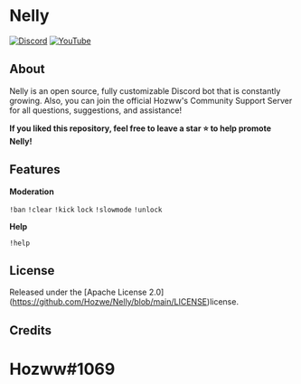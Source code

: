 # Nelly
 
 [![Discord](https://img.shields.io/discord/792957761494712360.svg?label=&logo=discord&logoColor=ffffff&color=7389D8&labelColor=6A7EC2)](https://discord.gg/qrJU8amZFz)
[![YouTube](https://img.shields.io/badge/Video-YouTube-red)](https://www.youtube.com/channel/UCoeP9FXbTZ6h-szYe12hFJw)

</div>


## About

Nelly is an open source, fully customizable Discord bot that is constantly growing. Also, you can join the official Hozww's Community Support Server for all questions, suggestions, and assistance! 


**If you liked this repository, feel free to leave a star ⭐ to help promote Nelly!**


## Features

**Moderation**  

`!ban`  `!clear`  `!kick`  `lock`  `!slowmode`  `!unlock`

**Help**

`!help`


## License

Released under the [Apache License 2.0] (https://github.com/Hozwe/Nelly/blob/main/LICENSE)license.


## Credits


# Hozww#1069 

